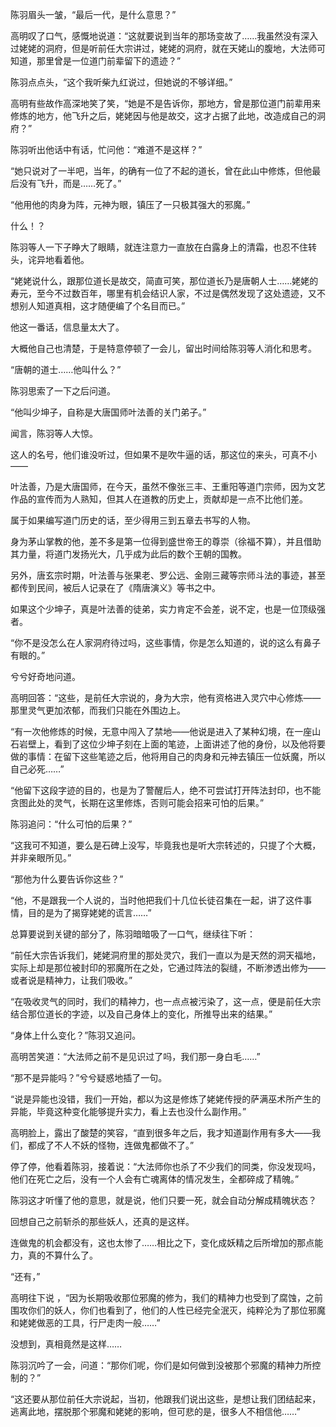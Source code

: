 陈羽眉头一皱，“最后一代，是什么意思？”

高明叹了口气，感慨地说道：“这就要说到当年的那场变故了……我虽然没有深入过姥姥的洞府，但是听前任大宗讲过，姥姥的洞府，就在天姥山的腹地，大法师可知道，那里曾是一位道门前辈留下的遗迹？”

陈羽点点头，“这个我听柴九红说过，但她说的不够详细。”

高明有些故作高深地笑了笑，“她是不是告诉你，那地方，曾是那位道门前辈用来修炼的地方，他飞升之后，姥姥因与他是故交，这才占据了此地，改造成自己的洞府？”

陈羽听出他话中有话，忙问他：“难道不是这样？”

“她只说对了一半吧，当年，的确有一位了不起的道长，曾在此山中修炼，但他最后没有飞升，而是……死了。”

“他用他的肉身为阵，元神为眼，镇压了一只极其强大的邪魔。”

什么！？

陈羽等人一下子睁大了眼睛，就连注意力一直放在白露身上的清霜，也忍不住转头，诧异地看着他。

“姥姥说什么，跟那位道长是故交，简直可笑，那位道长乃是唐朝人士……姥姥的寿元，至今不过数百年，哪里有机会结识人家，不过是偶然发现了这处遗迹，又不想别人知道真相，这才随便编了个名目而已。”

他这一番话，信息量太大了。

大概他自己也清楚，于是特意停顿了一会儿，留出时间给陈羽等人消化和思考。

“唐朝的道士……他叫什么？”

陈羽思索了一下之后问道。

“他叫少坤子，自称是大唐国师叶法善的关门弟子。”

闻言，陈羽等人大惊。

这人的名号，他们谁没听过，但如果不是吹牛逼的话，那这位的来头，可真不小——

叶法善，乃是大唐国师，在今天，虽然不像张三丰、王重阳等道门宗师，因为文艺作品的宣传而为人熟知，但其人在道教的历史上，贡献却是一点不比他们差。

属于如果编写道门历史的话，至少得用三到五章去书写的人物。

身为茅山掌教的他，差不多是第一位得到盛世帝王的尊崇（徐福不算），并且借助其力量，将道门发扬光大，几乎成为此后的数个王朝的国教。

另外，唐玄宗时期，叶法善与张果老、罗公远、金刚三藏等宗师斗法的事迹，甚至都传到民间，被后人记录在了《隋唐演义》等书之中。

如果这个少坤子，真是叶法善的徒弟，实力肯定不会差，说不定，也是一位顶级强者。

“你不是没怎么在人家洞府待过吗，这些事情，你是怎么知道的，说的这么有鼻子有眼的。”

兮兮好奇地问道。

高明回答：“这些，是前任大宗说的，身为大宗，他有资格进入灵穴中心修炼——那里灵气更加浓郁，而我们只能在外围边上。

“有一次他修炼的时候，无意中闯入了禁地——他说是进入了某种幻境，在一座山石岩壁上，看到了这位少坤子刻在上面的笔迹，上面讲述了他的身份，以及他将要做的事情：在留下这些笔迹之后，他将用自己的肉身和元神去镇压一位妖魔，所以自己必死……”

“他留下这段字迹的目的，也是为了警醒后人，绝不可尝试打开阵法封印，也不能贪图此处的灵气，长期在这里修炼，否则可能会招来可怕的后果。”

陈羽追问：“什么可怕的后果？”

“这我可不知道，要么是石碑上没写，毕竟我也是听大宗转述的，只提了个大概，并非亲眼所见。”

“那他为什么要告诉你这些？”

“他，不是跟我一个人说的，当时他把我们十几位长徒召集在一起，讲了这件事情，目的是为了揭穿姥姥的谎言……”

总算要说到关键的部分了，陈羽暗暗吸了一口气，继续往下听：

“前任大宗告诉我们，姥姥洞府里的那处灵穴，我们一直以为是天然的洞天福地，实际上却是那位被封印的邪魔所在之处，它通过阵法的裂缝，不断渗透出修为——或者说是精神力，让我们吸收。”

“在吸收灵气的同时，我们的精神力，也一点点被污染了，这一点，便是前任大宗结合那位道长的字迹，以及自己身体上的变化，所推导出来的结果。”

“身体上什么变化？”陈羽又追问。

高明苦笑道：“大法师之前不是见识过了吗，我们那一身白毛……”

“那不是异能吗？”兮兮疑惑地插了一句。

“说是异能也没错，我们一开始，都以为这是修炼了姥姥传授的萨满巫术所产生的异能，毕竟这种变化能够提升实力，看上去也没什么副作用。”

高明脸上，露出了酸楚的笑容，“直到很多年之后，我才知道副作用有多大——我们，都成了不人不妖的怪物，连做鬼都做不了。”

停了停，他看着陈羽，接着说：“大法师你也杀了不少我们的同类，你没发现吗，他们在死亡之后，没有一个人会有亡魂离体的情况发生，全都碎成了精魄。”

陈羽这才听懂了他的意思，就是说，他们只要一死，就会自动分解成精魄状态？

回想自己之前斩杀的那些妖人，还真的是这样。

连做鬼的机会都没有，这也太惨了……相比之下，变化成妖精之后所增加的那点能力，真的不算什么了。

“还有，”

高明往下说 ，“因为长期吸收那位邪魔的修为，我们的精神力也受到了腐蚀，之前围攻你们的妖人，你们也看到了，他们的人性已经完全泯灭，纯粹沦为了那位邪魔和姥姥做恶的工具，行尸走肉一般……”

没想到，真相竟然是这样……

陈羽沉吟了一会，问道：“那你们呢，你们是如何做到没被那个邪魔的精神力所控制的？”

“这还要从那位前任大宗说起，当初，他跟我们说出这些，是想让我们团结起来，逃离此地，摆脱那个邪魔和姥姥的影响，但可悲的是，很多人不相信他……”
